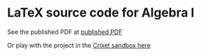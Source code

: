# LaTeX source code for Algebra I

See the published PDF at [published PDF](https://murphyshark.vercel.app/static/notes/abstract_algebra.pdf)

Or play with the project in the [Crixet sandbox here](https://app.crixet.com/?github=https%3A%2F%2Fgithub.com%2Fpehcy%2Falgebra-notes-latex%2Ftree%2Fmain&mode=sandbox)
